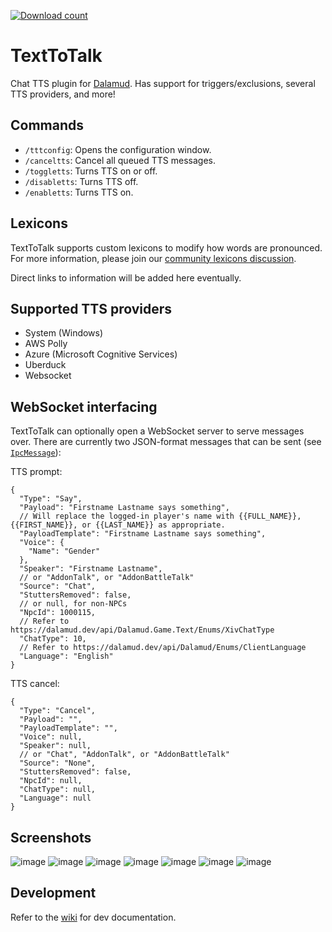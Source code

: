 [![Download count](https://img.shields.io/endpoint?url=https://qzysathwfhebdai6xgauhz4q7m0mzmrf.lambda-url.us-east-1.on.aws/TextToTalk)](https://github.com/karashiiro/TextToTalk)

# TextToTalk
Chat TTS plugin for [Dalamud](https://github.com/goatcorp/Dalamud). Has support for triggers/exclusions, several TTS providers, and more!

## Commands
* `/tttconfig`: Opens the configuration window.
* `/canceltts`: Cancel all queued TTS messages.
* `/toggletts`: Turns TTS on or off.
* `/disabletts`: Turns TTS off.
* `/enabletts`: Turns TTS on.

## Lexicons
TextToTalk supports custom lexicons to modify how words are pronounced. For more information, please join our [community lexicons discussion](https://github.com/karashiiro/TextToTalk/discussions/62).

Direct links to information will be added here eventually.

## Supported TTS providers
* System (Windows)
* AWS Polly
* Azure (Microsoft Cognitive Services)
* Uberduck
* Websocket

## WebSocket interfacing
TextToTalk can optionally open a WebSocket server to serve messages over.
There are currently two JSON-format messages that can be sent (see
[`IpcMessage`](https://github.com/karashiiro/TextToTalk/blob/main/src/TextToTalk/Backends/Websocket/IpcMessage.cs)):

TTS prompt:
```json5
{
  "Type": "Say",
  "Payload": "Firstname Lastname says something",
  // Will replace the logged-in player's name with {{FULL_NAME}}, {{FIRST_NAME}}, or {{LAST_NAME}} as appropriate.
  "PayloadTemplate": "Firstname Lastname says something",
  "Voice": {
    "Name": "Gender"
  },
  "Speaker": "Firstname Lastname",
  // or "AddonTalk", or "AddonBattleTalk"
  "Source": "Chat",
  "StuttersRemoved": false,
  // or null, for non-NPCs
  "NpcId": 1000115,
  // Refer to https://dalamud.dev/api/Dalamud.Game.Text/Enums/XivChatType
  "ChatType": 10,
  // Refer to https://dalamud.dev/api/Dalamud/Enums/ClientLanguage
  "Language": "English"
}
```

TTS cancel:
```json5
{
  "Type": "Cancel",
  "Payload": "",
  "PayloadTemplate": "",
  "Voice": null,
  "Speaker": null,
  // or "Chat", "AddonTalk", or "AddonBattleTalk"
  "Source": "None",
  "StuttersRemoved": false,
  "NpcId": null,
  "ChatType": null,
  "Language": null
}
```

## Screenshots
![image](https://user-images.githubusercontent.com/49822414/126075774-a97d7a11-98c6-40e4-9937-711a8da96926.png)
![image](https://user-images.githubusercontent.com/49822414/126075784-1af622f3-df16-4e00-8de5-bf11f6acb017.png)
![image](https://user-images.githubusercontent.com/49822414/126075793-8b4587e0-1863-44ca-a13f-27a1fcd336d6.png)
![image](https://user-images.githubusercontent.com/49822414/126075802-c694a821-82da-4d87-bf97-06fba9d1e5e4.png)
![image](https://user-images.githubusercontent.com/49822414/126075852-f2aee169-c83c-4916-aca2-e715951eab36.png)
![image](https://user-images.githubusercontent.com/49822414/126075869-480cacb2-8537-41da-aaba-553da5ec9abb.png)
![image](https://user-images.githubusercontent.com/49822414/126075873-aa329726-92eb-4ea1-9127-39810016596b.png)

## Development
Refer to the [wiki](https://github.com/karashiiro/TextToTalk/wiki/Development) for dev documentation.
